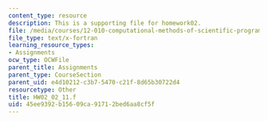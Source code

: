 ```yaml
---
content_type: resource
description: This is a supporting file for homework02.
file: /media/courses/12-010-computational-methods-of-scientific-programming-fall-2011/45ee9392b15609ca91712bed6aa8cf5f_HW02_02_11.f
file_type: text/x-fortran
learning_resource_types:
- Assignments
ocw_type: OCWFile
parent_title: Assignments
parent_type: CourseSection
parent_uid: e4d10212-c3b7-5470-c21f-8d65b30722d4
resourcetype: Other
title: HW02_02_11.f
uid: 45ee9392-b156-09ca-9171-2bed6aa8cf5f
---
```

